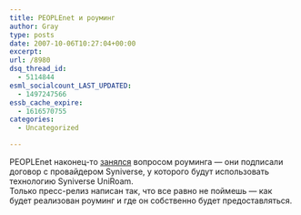 ```yaml
---
title: PEOPLEnet и роуминг
author: Gray
type: posts
date: 2007-10-06T10:27:04+00:00
excerpt:
url: /8980
dsq_thread_id:
  - 5114844
esml_socialcount_LAST_UPDATED:
  - 1497247566
essb_cache_expire:
  - 1616570755
categories:
  - Uncategorized

---
```








PEOPLEnet наконец-то <a href="http://people.net.ua/press/release/?id=250" target="_blank">занялся</a> вопросом роуминга &#8212; они подписали договор с провайдером Syniverse, у которого будут использовать технологию Syniverse UniRoam.  
Только пресс-релиз написан так, что все равно не поймешь &#8212; как будет реализован роуминг и где он собственно будет предоставляться.